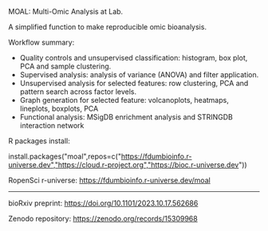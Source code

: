 MOAL: Multi-Omic Analysis at Lab.

A simplified function to make reproducible omic bioanalysis.

Workflow summary:
 - Quality controls and unsupervised classification: histogram, box plot, PCA and sample clustering.
 - Supervised analysis: analysis of variance (ANOVA) and filter application.
 - Unsupervised analysis for selected features: row clustering, PCA and pattern search across factor levels.
 - Graph generation for selected feature: volcanoplots, heatmaps, lineplots, boxplots, PCA
 - Functional analysis: MSigDB enrichment analysis and STRINGDB interaction network

R packages install:

install.packages("moal",repos=c("https://fdumbioinfo.r-universe.dev","https://cloud.r-project.org","https://bioc.r-universe.dev"))

RopenSci r-universe:
https://fdumbioinfo.r-universe.dev/moal

------

bioRxiv preprint:
https://doi.org/10.1101/2023.10.17.562686

Zenodo repository:
https://zenodo.org/records/15309968



